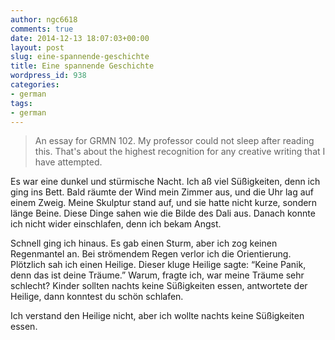 ```yaml
---
author: ngc6618
comments: true
date: 2014-12-13 18:07:03+00:00
layout: post
slug: eine-spannende-geschichte
title: Eine spannende Geschichte
wordpress_id: 938
categories:
- german
tags:
- german
---
```


> An essay for GRMN 102. My professor could not sleep after reading this. That's about the highest recognition for any creative writing that I have attempted.

Es war eine dunkel und stürmische Nacht. Ich aß viel Süßigkeiten, denn ich ging ins Bett. Bald räumte der Wind mein Zimmer aus, und die Uhr lag auf einem Zweig. Meine Skulptur stand auf, und sie hatte nicht kurze, sondern länge Beine. Diese Dinge sahen wie die Bilde des Dali aus. Danach konnte ich nicht wider einschlafen, denn ich bekam Angst.

Schnell ging ich hinaus. Es gab einen Sturm, aber ich zog keinen Regenmantel an. Bei strömendem Regen verlor ich die Orientierung. Plötzlich sah ich einen Heilige. Dieser kluge Heilige sagte: “Keine Panik, denn das ist deine Träume.” Warum, fragte ich, war meine Träume sehr schlecht? Kinder sollten nachts keine Süßigkeiten essen, antwortete der Heilige, dann konntest du schön schlafen.

Ich verstand den Heilige nicht, aber ich wollte nachts keine Süßigkeiten essen.

